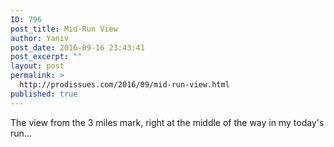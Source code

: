 ```yaml
---
ID: 796
post_title: Mid-Run View
author: Yaniv
post_date: 2016-09-16 23:43:41
post_excerpt: ""
layout: post
permalink: >
  http://prodissues.com/2016/09/mid-run-view.html
published: true
---
```

The view from the 3 miles mark, right at the middle of the way in my today's run...